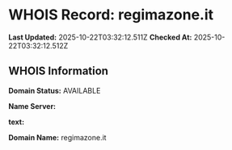 # WHOIS Record: regimazone.it

**Last Updated:** 2025-10-22T03:32:12.511Z
**Checked At:** 2025-10-22T03:32:12.512Z

## WHOIS Information

**Domain Status:** AVAILABLE

**Name Server:** 

**text:** 

**Domain Name:** regimazone.it

